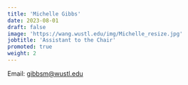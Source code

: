 ```yaml
---
title: 'Michelle Gibbs'
date: 2023-08-01
draft: false
image: 'https://wang.wustl.edu/img/Michelle_resize.jpg'
jobtitle: 'Assistant to the Chair'
promoted: true
weight: 2
---
```

Email: gibbsm@wustl.edu
